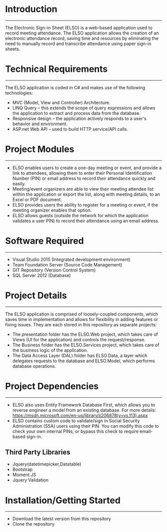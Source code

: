  # Introduction
---------------------------------------------------------------------------------------------------------------
  The Electronic Sign-in Sheet (ELSO) is a web-based application used to record meeting attendance.
  The ELSO application allows the creation of an electronic attendance record, saving time and resources by eliminating the need to manually record and transcribe attendance using paper sign-in sheets.
# Technical Requirements
  ---------------------------------------------------------------------------------------------------------------
   The ELSO application is coded in C# and makes use of the following technologies:
 * MVC (Model, View and Controller) Architecture.
 * LINQ Query – this extends the scope of query expressions and allows the application to extract and process data from the database.
 * Responsive design – the application actively responds to a user's behavior and environment.
 * ASP.net Web API – used to build HTTP service/API calls.
 
 
# Project Modules
  ---------------------------------------------------------------------------------------------------------------
 * ELSO enables users to create a one-day meeting or event, and provide a link to attendees, allowing them to enter their Personal Identification Number (PIN) or email address to record their attendance quickly and easily. 
 * Meeting/event organizers are able to view their meeting attendee list within the application or export the list, along with meeting details, to an Excel or PDF document.
 * ELSO provides users the ability to register for a meeting or event, if the meeting organizer enables that option.
 * ELSO allows guests (outside the network for which the application validates a user PIN) to record their attendance using an email address.
 
# Software Required
  ---------------------------------------------------------------------------------------------------------------
 * Visual Studio 2015 (Integrated development environment)
 * Team Foundation Server (Source Code Management)
 * GIT Repository (Version Control System)
 * SQL Server 2012 (Database)
 
 
  # Project Details
  ---------------------------------------------------------------------------------------------------------------
  The ELSO application is comprised of loosely-coupled components, which saves time in implementation and allows for flexibility in adding features or fixing issues.
  They are each stored in this repository as separate projects: 
 * The presentation folder has the ELSO.Web project, which takes care of Views (UI for the application) and controls the request/response.
 * The Business folder has the ELSO.Services project, which takes care of the business logic of the application.
 * The Data Access Layer (DAL) folder has ELSO.Data, a layer which delegates requests to the database and ELSO.Model, which performs database operations.
 
 
# Project Dependencies
  ---------------------------------------------------------------------------------------------------------------
 * ELSO also uses Entity Framework Database First, which allows you to reverse engineer a model from an existing database. For more details: https://msdn.microsoft.com/en-us/library/jj206878(v=vs.113).aspx
 * ELSO contains custom code to validate/sign in Social Security Administration (SSA) users using their PIN. You can modify this code to check your own internal PINs, or bypass this check to require email-based sign-in.
 
## Third Party Libraries
 
 * Jquery(datetimepicker,Datatable)
 * Bootstrap
 * Moment.JS
 * Jquery Validation
 
 
# Installation/Getting Started
  ---------------------------------------------------------------------------------------------------------------
 * Download the latest version from this repository
 * Clone the repository